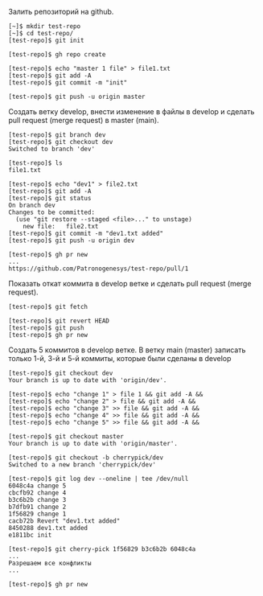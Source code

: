 Залить репозиторий на github.
```
[~]$ mkdir test-repo
[~]$ cd test-repo/
[test-repo]$ git init

[test-repo]$ gh repo create

[test-repo]$ echo "master 1 file" > file1.txt
[test-repo]$ git add -A
[test-repo]$ git commit -m "init"

[test-repo]$ git push -u origin master
```

Создать ветку develop, внести изменение в файлы в develop и сделать pull request (merge request) в master (main).
```
[test-repo]$ git branch dev
[test-repo]$ git checkout dev
Switched to branch 'dev'

[test-repo]$ ls
file1.txt

[test-repo]$ echo "dev1" > file2.txt
[test-repo]$ git add -A
[test-repo]$ git status
On branch dev
Changes to be committed:
  (use "git restore --staged <file>..." to unstage)
	new file:   file2.txt
[test-repo]$ git commit -m "dev1.txt added"
[test-repo]$ git push -u origin dev

[test-repo]$ gh pr new
...
https://github.com/Patronogenesys/test-repo/pull/1
```

Показать откат коммита в develop ветке и сделать pull request (merge request).
```
[test-repo]$ git fetch

[test-repo]$ git revert HEAD
[test-repo]$ git push
[test-repo]$ gh pr new
```

Создать 5 коммитов в develop ветке. В ветку main (master) записать только 1-й, 3-й и 
5-й коммиты, которые были сделаны в develop
```
[test-repo]$ git checkout dev
Your branch is up to date with 'origin/dev'.

[test-repo]$ echo "change 1" > file 1 && git add -A && 
[test-repo]$ echo "change 2" > file && git add -A && 
[test-repo]$ echo "change 3" >> file && git add -A && 
[test-repo]$ echo "change 4" >> file && git add -A && 
[test-repo]$ echo "change 5" >> file && git add -A && 

[test-repo]$ git checkout master 
Your branch is up to date with 'origin/master'.

[test-repo]$ git checkout -b cherrypick/dev
Switched to a new branch 'cherrypick/dev'

[test-repo]$ git log dev --oneline | tee /dev/null
6048c4a change 5
cbcfb92 change 4
b3c6b2b change 3
b7dfb91 change 2
1f56829 change 1
cacb72b Revert "dev1.txt added"
8450288 dev1.txt added
e1811bc init

[test-repo]$ git cherry-pick 1f56829 b3c6b2b 6048c4a
...
Разрешаем все конфликты
...

[test-repo]$ gh pr new

```